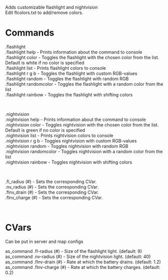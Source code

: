 Adds customizable flashlight and nightvision  
Edit flcolors.txt to add/remove colors.

# Commands
.flashlight  
.flashlight help - Prints information about the command to console  
.flashlight color - Toggles the flashlight with the chosen color from the list. Default is white if no color is specified  
.flashlight list - Prints flashlight colors to console  
.flashlight r g b - Toggles the flashlight with custom RGB-values  
.flashlight random - Toggles the flashlight with random RGB  
.flashlight randomcolor - Toggles the flashlight with a random color from the list  
.flashlight rainbow - Toggles the flashlight with shifting colors  

<BR>

.nightvision  
.nightvision help - Prints information about the command to console  
.nightvision color - Toggles nightvision with the chosen color from the list. Default is green if no color is specified  
.nightvision list - Prints nightvision colors to console  
.nightvision r g b - Toggles nightvision with custom RGB-values  
.nightvision random - Toggles nightvision with random RGB  
.nightvision randomcolor - Toggles nightvision with a random color from the list  
.nightvision rainbow - Toggles nightvision with shifting colors  

<BR>

.fl_radius (#)    -  Sets the corresponding CVar.  
.nv_radius (#)    -  Sets the corresponding CVar.  
.flnv_drain (#)   -  Sets the corresponding CVar.  
.flnv_charge (#)  -  Sets the corresponding CVar.

<BR>

# CVars
Can be put in server and map configs

as_command .fl-radius (#)    -  Size of the flashlight light. (default: 9)  
as_command .nv-radius (#)    -  Size of the nightvision light. (default: 40)  
as_command .flnv-drain (#)   -  Rate at which the battery drains. (default: 1.2)  
as_command .flnv-charge (#)  -  Rate at which the battery charges. (default: 0.2)
